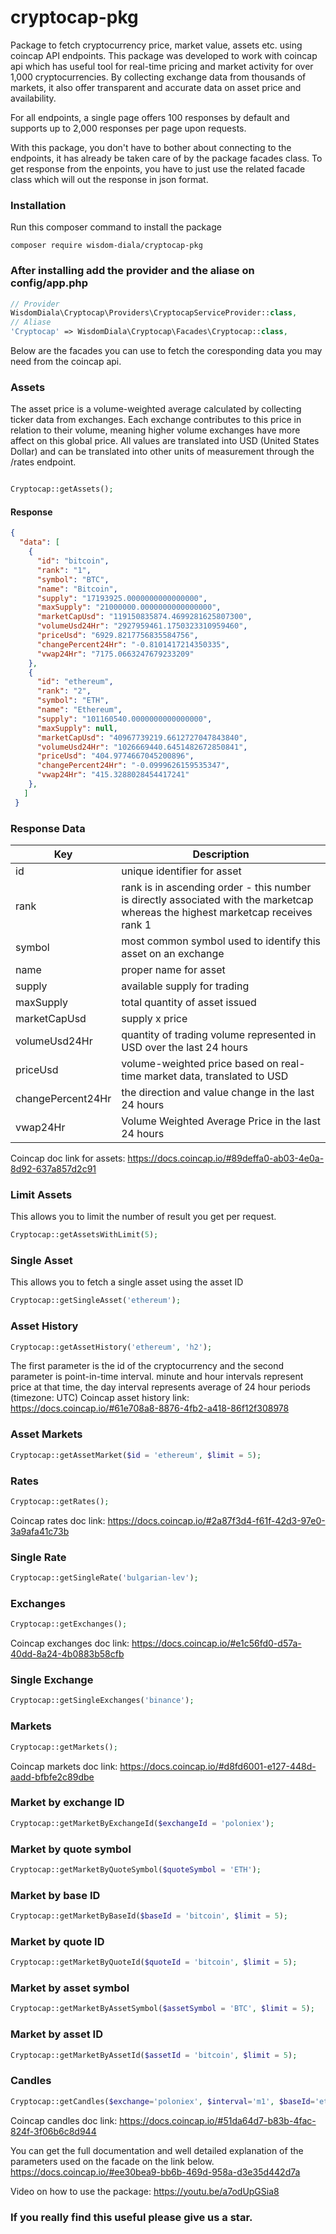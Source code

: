 # cryptocap-pkg
Package to fetch cryptocurrency price, market value, assets etc. using coincap API endpoints.
This package was developed to work with coincap api which has useful tool for real-time pricing and market activity for over 1,000 cryptocurrencies. By collecting exchange data from thousands of markets, it also offer transparent and accurate data on asset price and availability.

For all endpoints, a single page offers 100 responses by default and supports up to 2,000 responses per page upon requests.

With this package, you don't have to bother about connecting to the endpoints, it has already be taken care of by the package facades class. To get response from the enpoints, you have to just use the related facade class which will out the response in json format.

### Installation
Run this composer command to install the package
```
composer require wisdom-diala/cryptocap-pkg
```
### After installing add the provider and the aliase on config/app.php
```php
// Provider 
WisdomDiala\Cryptocap\Providers\CryptocapServiceProvider::class,
// Aliase
'Cryptocap' => WisdomDiala\Cryptocap\Facades\Cryptocap::class,
```

Below are the facades you can use to fetch the coresponding data you may need from the coincap api.

### Assets
The asset price is a volume-weighted average calculated by collecting ticker data from exchanges. Each exchange contributes to this price in relation to their volume, meaning higher volume exchanges have more affect on this global price. All values are translated into USD (United States Dollar) and can be translated into other units of measurement through the /rates endpoint.

```php 

Cryptocap::getAssets();

```
#### Response
```json
{
  "data": [
    {
      "id": "bitcoin",
      "rank": "1",
      "symbol": "BTC",
      "name": "Bitcoin",
      "supply": "17193925.0000000000000000",
      "maxSupply": "21000000.0000000000000000",
      "marketCapUsd": "119150835874.4699281625807300",
      "volumeUsd24Hr": "2927959461.1750323310959460",
      "priceUsd": "6929.8217756835584756",
      "changePercent24Hr": "-0.8101417214350335",
      "vwap24Hr": "7175.0663247679233209"
    },
    {
      "id": "ethereum",
      "rank": "2",
      "symbol": "ETH",
      "name": "Ethereum",
      "supply": "101160540.0000000000000000",
      "maxSupply": null,
      "marketCapUsd": "40967739219.6612727047843840",
      "volumeUsd24Hr": "1026669440.6451482672850841",
      "priceUsd": "404.9774667045200896",
      "changePercent24Hr": "-0.0999626159535347",
      "vwap24Hr": "415.3288028454417241"
    },
   ]
 }
```` 
 ### Response Data
 | Key        | Description                |
 |------------|---------------------------|
 |id          |unique identifier for asset|
 |rank        |rank is in ascending order - this number is directly associated with the marketcap whereas the highest marketcap receives rank 1|
 |symbol      |most common symbol used to identify this asset on an exchange|
 |name        |proper name for asset|
 |supply      |available supply for trading|
 |maxSupply   |total quantity of asset issued|
 |marketCapUsd  |supply x price|
 |volumeUsd24Hr |quantity of trading volume represented in USD over the last 24 hours|
 |priceUsd      |volume-weighted price based on real-time market data, translated to USD|
 |changePercent24Hr |the direction and value change in the last 24 hours|
 |vwap24Hr          |Volume Weighted Average Price in the last 24 hours|
 
 Coincap doc link for assets: https://docs.coincap.io/#89deffa0-ab03-4e0a-8d92-637a857d2c91
 
 ### Limit Assets
 This allows you to limit the number of result you get per request.
 ```php
Cryptocap::getAssetsWithLimit(5);
 ```
 ### Single Asset
 This allows you to fetch a single asset using the asset ID
 ```php
 Cryptocap::getSingleAsset('ethereum');
 ```
 ### Asset History
 ```php
 Cryptocap::getAssetHistory('ethereum', 'h2');
 ```
The first parameter is the id of the cryptocurrency and the second parameter is point-in-time interval. minute and hour intervals represent price at that time, the day interval represents average of 24 hour periods (timezone: UTC)
Coincap asset history link: https://docs.coincap.io/#61e708a8-8876-4fb2-a418-86f12f308978

### Asset Markets
```php
Cryptocap::getAssetMarket($id = 'ethereum', $limit = 5);
```
### Rates
```php
Cryptocap::getRates();
```
Coincap rates doc link: https://docs.coincap.io/#2a87f3d4-f61f-42d3-97e0-3a9afa41c73b

### Single Rate
```php
Cryptocap::getSingleRate('bulgarian-lev');
```
### Exchanges
```php
Cryptocap::getExchanges();
```
Coincap exchanges doc link: https://docs.coincap.io/#e1c56fd0-d57a-40dd-8a24-4b0883b58cfb

### Single Exchange
```php
Cryptocap::getSingleExchanges('binance');
```
### Markets
```php
Cryptocap::getMarkets();
```
Coincap markets doc link: https://docs.coincap.io/#d8fd6001-e127-448d-aadd-bfbfe2c89dbe

### Market by exchange ID
```php
Cryptocap::getMarketByExchangeId($exchangeId = 'poloniex');
```
### Market by quote symbol
```php
Cryptocap::getMarketByQuoteSymbol($quoteSymbol = 'ETH');
```
### Market by base ID
```php
Cryptocap::getMarketByBaseId($baseId = 'bitcoin', $limit = 5);
```
### Market by quote ID
```php
Cryptocap::getMarketByQuoteId($quoteId = 'bitcoin', $limit = 5);
```
### Market by asset symbol
```php
Cryptocap::getMarketByAssetSymbol($assetSymbol = 'BTC', $limit = 5);
```
### Market by asset ID
```php
Cryptocap::getMarketByAssetId($assetId = 'bitcoin', $limit = 5);
```

### Candles
```php
Cryptocap::getCandles($exchange='poloniex', $interval='m1', $baseId='ethereum', $quoteId='bitcoin', $start=1528410925604, $end=1528411045607);
```
Coincap candles doc link: https://docs.coincap.io/#51da64d7-b83b-4fac-824f-3f06b6c8d944

You can get the full documentation and well detailed explanation of the parameters used on the facade on the link below.
https://docs.coincap.io/#ee30bea9-bb6b-469d-958a-d3e35d442d7a

Video on how to use the package: https://youtu.be/a7odUpGSia8

### If you really find this useful please give us a star.
